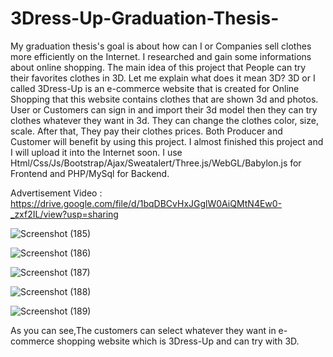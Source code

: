 # 3Dress-Up-Graduation-Thesis-

My graduation thesis's goal is about how can I or Companies sell clothes more efficiently on the Internet. I researched and gain some informations about online shopping. The main idea of this project that People can try their favorites clothes in 3D. Let me explain what does it mean 3D? 3D or I called 3Dress-Up is an e-commerce website that is created for Online Shopping that this website contains clothes that are shown 3d and photos. User or Customers can sign in and import their 3d model then they can try clothes whatever they want in 3d. They can change the clothes color, size, scale. After that, They pay their clothes prices. Both Producer and Customer will benefit by using this project. I almost finished this project and I will upload it into the Internet soon. I use Html/Css/Js/Bootstrap/Ajax/Sweatalert/Three.js/WebGL/Babylon.js for Frontend and PHP/MySql for Backend.

Advertisement Video : https://drive.google.com/file/d/1bqDBCvHxJGglW0AiQMtN4Ew0-_zxf2IL/view?usp=sharing

![Screenshot (185)](https://user-images.githubusercontent.com/53481851/87835538-1b7c4500-c896-11ea-8e96-06dbdd5ff7ca.png)

![Screenshot (186)](https://user-images.githubusercontent.com/53481851/87835591-436ba880-c896-11ea-8b02-1c108a1e86cd.png)

![Screenshot (187)](https://user-images.githubusercontent.com/53481851/87835593-45356c00-c896-11ea-89c2-e3a551b8224d.png)

![Screenshot (188)](https://user-images.githubusercontent.com/53481851/87835594-4797c600-c896-11ea-8e1b-0b6e41cfec8f.png)

![Screenshot (189)](https://user-images.githubusercontent.com/53481851/87835605-4c5c7a00-c896-11ea-8b73-04c1fb25c837.png)

As you can see,The customers can select whatever they want in e-commerce shopping website which is 3Dress-Up and can try with 3D.
